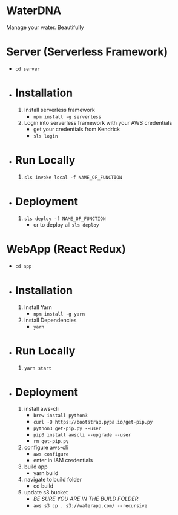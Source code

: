 # WaterDNA
Manage your water. Beautifully


# Server (Serverless Framework)

- `cd server`

- # Installation
	1) Install serverless framework
		- `npm install -g serverless`
	2) Login into serverless framework with your AWS credentials
		- get your credentials from Kendrick
		- `sls login`

- # Run Locally
	1) `sls invoke local -f NAME_OF_FUNCTION`

- # Deployment
	1) `sls deploy -f NAME_OF_FUNCTION`
		- or to deploy all `sls deploy`


# WebApp (React Redux)

- `cd app`

- # Installation
	1) Install Yarn
		- `npm install -g yarn`
	2) Install Dependencies
		- `yarn`

- # Run Locally
	1) `yarn start`

- # Deployment
	1) install aws-cli
		- `brew install python3`
		- `curl -O https://bootstrap.pypa.io/get-pip.py`
		- `python3 get-pip.py --user`
		- `pip3 install awscli --upgrade --user`
		- `rm get-pip.py`
	2) configure aws-cli
		- `aws configure`
		- enter in IAM credentials
	3) build app
		- yarn build
	4) navigate to build folder
		- cd build
	5) update s3 bucket
		- *BE SURE YOU ARE IN THE BUILD FOLDER*
		- `aws s3 cp . s3://waterapp.com/ --recursive`
